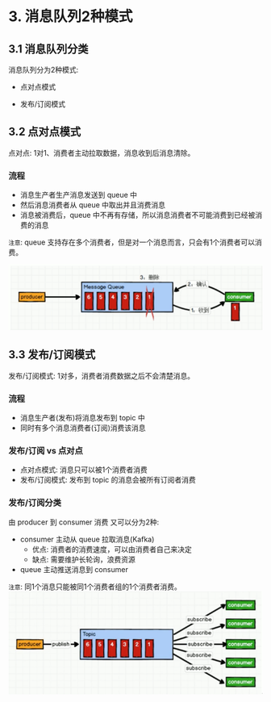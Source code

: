 # 3. 消息队列2种模式

## 3.1 消息队列分类

消息队列分为2种模式:
* 点对点模式

* 发布/订阅模式


## 3.2 点对点模式

点对点: 1对1、消费者主动拉取数据，消息收到后消息清除。

### 流程
* 消息生产者生产消息发送到 queue 中
* 然后消息消费者从 queue 中取出并且消费消息
* 消息被消费后，queue 中不再有存储，所以消息消费者不可能消费到已经被消费的消息

`注意`: queue 支持存在多个消费者，但是对一个消息而言，只会有1个消费者可以消费。

![](../assets/点对点消费模型.png)


## 3.3 发布/订阅模式

发布/订阅模式: 1对多，消费者消费数据之后不会清楚消息。

### 流程
* 消息生产者(发布)将消息发布到 topic 中
* 同时有多个消息消费者(订阅)消费该消息


### 发布/订阅 vs 点对点
* 点对点模式: 消息只可以被1个消费者消费
* 发布/订阅模式: 发布到 topic 的消息会被所有订阅者消费

### 发布/订阅分类

由 producer 到 consumer 消费 又可以分为2种:

* consumer 主动从 queue 拉取消息(Kafka)
    * 优点: 消费者的消费速度，可以由消费者自己来决定
    * 缺点: 需要维护长轮询，浪费资源 
* queue 主动推送消息到 consumer

`注意`: 同1个消息只能被同1个消费者组的1个消费者消费。
![](../assets/发布订阅模型.png)

